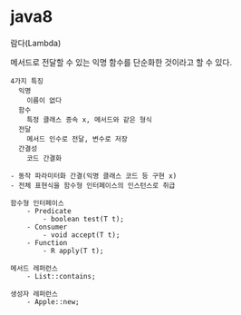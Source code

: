 # java8

람다(Lambda) 
  
  메서드로 전달할 수 있는 익명 함수를 단순화한 것이라고 할 수 있다.
  
    4가지 특징
      익명
        이름이 없다
      함수
        특정 클래스 종속 x, 메서드와 같은 형식
      전달
        메서드 인수로 전달, 변수로 저장
      간결성
        코드 간결화

    - 동작 파라미터화 간결(익명 클래스 코드 등 구현 x)
    - 전체 표현식을 함수형 인터페이스의 인스턴스로 취급

    함수형 인터페이스
        - Predicate
            - boolean test(T t);
        - Consumer
            - void accept(T t);
        - Function
            - R apply(T t);
    
    메서드 레퍼런스
        - List::contains;
    
    생성자 레퍼런스
        - Apple::new;
